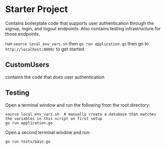 # Starter Project

Contains boilerplate code that supports user authentication through the signup, login, and logout endpoints. Also contains testing infrastructure for those endpoints.

run `source local_env_vars.sh` then `go run application.go` then go to `http://localhost:8000/` to get started

## CustomUsers
contains the code that does user authentication

## Testing
Open a terminal window and run the following from the root directory:
```
source local_env_vars.sh  # manually create a database that matches the variables in this script on first setup
go run application.go
```

Open a second terminal window and run:
```
go run tests/main.go
```
